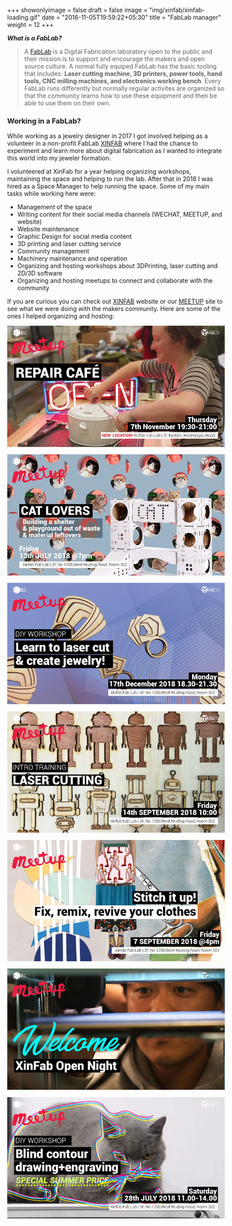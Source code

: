 +++
showonlyimage = false
draft = false
image = "img/xinfab/xinfab-loading.gif"
date = "2016-11-05T19:59:22+05:30"
title = "FabLab manager"
weight = 12
+++
<!--more-->

**_What is a FabLab?_**
>A [FabLab](https://www.fablabs.io/) is a Digital Fabrication laboratory open to the public and their mission is to support and encourage the makers and open source culture.
A normal fully equiped FabLab has the basic tooling that includes: **Laser cutting machine, 3D printers, power tools, hand tools, CNC milling machines, and electronics working bench**. Every FabLab runs differently but normally regular activites are organized so that the community learns how to use these equipment and then be able to use them on their own.

### Working in a FabLab?

While working as a jewelry designer in 2017 I got involved helping as a volunteer in a non-profit FabLab [XINFAB](https://www.xinfab.com/about.html) where I had the chance to experiment and learn more about digital fabrication as I wanted to integrate this world into my jeweler formation.

I volunteered at XinFab for a year helping organizing workshops, maintaining the space and helping to run the lab. After that in 2018 I was hired as a Space Manager to help running the space.
Some of my main tasks while working here were:

* Management of the space
* Writing content for their social media channels (WECHAT, MEETUP, and  website)
* Website maintenance
* Graphic Design for social media content
* 3D printing and laser cutting service 
* Community management 
* Machinery maintenance and operation 
* Organizing and hosting workshops about 3DPrinting, laser cutting and 2D/3D software
* Organizing and hosting meetups to connect and collaborate with the community

If you are curious you can check out [XINFAB](https://www.xinfab.com/index.html) website or our [MEETUP](https://www.meetup.com/Xinfab-Fablab/events/past/) site to see what we were doing with the makers community. Here are some of the ones I helped organizing and hosting:


![repair day](/img/xinfab/repair-cafe.jpg)

![cat lovers](/img/xinfab/cat-lovers.jpg)

![cat lovers](/img/xinfab/jewelry-making.jpg)

![cat lovers](/img/xinfab/laser-cutting.jpg)

![cat lovers](/img/xinfab/sewing-second-chance.jpg)

![cat lovers](/img/xinfab/open-nights.jpg)

![cat lovers](/img/xinfab/blind-contour.jpg)







